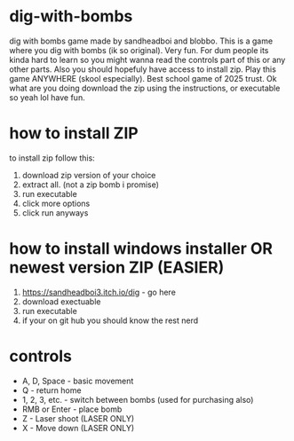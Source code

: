 # dig-with-bombs
dig with bombs game made by sandheadboi and blobbo. This is a game where you dig with bombs (ik so original). Very fun. For dum people its kinda hard to learn so you might wanna read the controls part of this or any other parts. Also you should hopefuly have access to install zip. Play this game ANYWHERE (skool especially). Best school game of 2025 trust. Ok what are you doing download the zip using the instructions, or executable so yeah lol have fun.

# how to install ZIP

to install zip follow this:
1. download zip version of your choice
2. extract all. (not a zip bomb i promise)
3. run executable
4. click more options
5. click run anyways

# how to install windows installer OR newest version ZIP (EASIER)

1. https://sandheadboi3.itch.io/dig - go here
2. download exectuable
3. run executable
4. if your on git hub you should know the rest nerd

# controls

- A, D, Space - basic movement
- Q - return home
- 1, 2, 3, etc. - switch between bombs (used for purchasing also)
- RMB or Enter - place bomb
- Z - Laser shoot (LASER ONLY)
- X - Move down (LASER ONLY)
